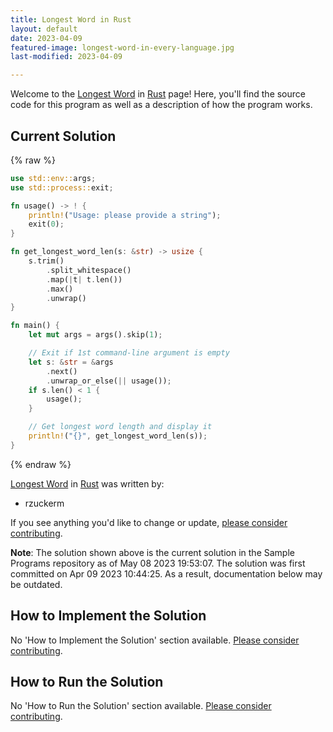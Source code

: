 ```yaml
---
title: Longest Word in Rust
layout: default
date: 2023-04-09
featured-image: longest-word-in-every-language.jpg
last-modified: 2023-04-09

---
```


Welcome to the [Longest Word](https://sampleprograms.io/projects/longest-word) in [Rust](https://sampleprograms.io/languages/rust) page! Here, you'll find the source code for this program as well as a description of how the program works.

## Current Solution

{% raw %}

```rust
use std::env::args;
use std::process::exit;

fn usage() -> ! {
    println!("Usage: please provide a string");
    exit(0);
}

fn get_longest_word_len(s: &str) -> usize {
    s.trim()
        .split_whitespace()
        .map(|t| t.len())
        .max()
        .unwrap()
}

fn main() {
    let mut args = args().skip(1);

    // Exit if 1st command-line argument is empty
    let s: &str = &args
        .next()
        .unwrap_or_else(|| usage());
    if s.len() < 1 {
        usage();
    }

    // Get longest word length and display it
    println!("{}", get_longest_word_len(s));
}
```

{% endraw %}

[Longest Word](https://sampleprograms.io/projects/longest-word) in [Rust](https://sampleprograms.io/languages/rust) was written by:

- rzuckerm

If you see anything you'd like to change or update, [please consider contributing](https://github.com/TheRenegadeCoder/sample-programs).

**Note**: The solution shown above is the current solution in the Sample Programs repository as of May 08 2023 19:53:07. The solution was first committed on Apr 09 2023 10:44:25. As a result, documentation below may be outdated.

## How to Implement the Solution

No 'How to Implement the Solution' section available. [Please consider contributing](https://github.com/TheRenegadeCoder/sample-programs-website).

## How to Run the Solution

No 'How to Run the Solution' section available. [Please consider contributing](https://github.com/TheRenegadeCoder/sample-programs-website).